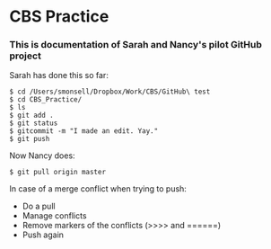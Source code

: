 # CBS Practice

### This is documentation of Sarah and Nancy's pilot GitHub project

Sarah has done this so far:
```
$ cd /Users/smonsell/Dropbox/Work/CBS/GitHub\ test 
$ cd CBS_Practice/
$ ls
$ git add .
$ git status
$ gitcommit -m "I made an edit. Yay."
$ git push
```

Now Nancy does:
```
$ git pull origin master
```

In case of a merge conflict when trying to push:
- Do a pull
- Manage conflicts 
- Remove markers of the conflicts (>>>> and ======) 
- Push again 